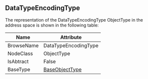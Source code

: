<!-- objecttype -->
## DataTypeEncodingType
  
The representation of the DataTypeEncodingType ObjectType in the address space is shown in the following table:  

|Name|Attribute|
|---|---|
|BrowseName|DataTypeEncodingType|
|NodeClass|ObjectType|
|IsAbtract|False|
|BaseType|[BaseObjectType](../../../Part5/ObjectTypes/BaseObjectType/readme.md)|


